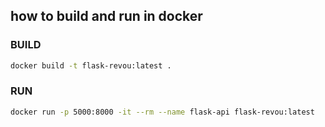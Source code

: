 ## how to build and run in docker

### BUILD
```bash
docker build -t flask-revou:latest .
```

### RUN
```bash
docker run -p 5000:8000 -it --rm --name flask-api flask-revou:latest
```